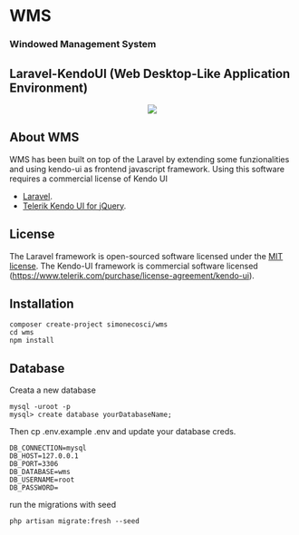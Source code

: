 # WMS 
### Windowed Management System
## Laravel-KendoUI (Web Desktop-Like Application Environment)
<p align="center"><img src="https://laravel.com/assets/img/components/logo-laravel.svg"></p>

## About WMS

WMS has been built on top of the Laravel by extending some funzionalities and using kendo-ui as frontend javascript framework.
Using this software requires a commercial license of Kendo UI

- [Laravel](https://laravel.com/docs/5.6).
- [Telerik Kendo UI for jQuery](https://www.progress.com/kendo-ui).


## License

The Laravel framework is open-sourced software licensed under the [MIT license](https://opensource.org/licenses/MIT).
The Kendo-UI framework is commercial software licensed (https://www.telerik.com/purchase/license-agreement/kendo-ui).

## Installation

```
composer create-project simonecosci/wms 
cd wms
npm install
```
## Database
Creata a new database
```
mysql -uroot -p
mysql> create database yourDatabaseName;
```

Then cp .env.example .env and update your database creds.
```
DB_CONNECTION=mysql
DB_HOST=127.0.0.1
DB_PORT=3306
DB_DATABASE=wms
DB_USERNAME=root
DB_PASSWORD=
```

run the migrations with seed
```
php artisan migrate:fresh --seed
```


